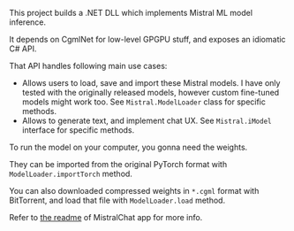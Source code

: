﻿This project builds a .NET DLL which implements Mistral ML model inference.

It depends on CgmlNet for low-level GPGPU stuff, and exposes an idiomatic C# API.

That API handles following main use cases:

* Allows users to load, save and import these Mistral models.
  I have only tested with the originally released models, however custom fine-tuned models might work too.
  See `Mistral.ModelLoader` class for specific methods.
* Allows to generate text, and implement chat UX.
  See `Mistral.iModel` interface for specific methods.

To run the model on your computer, you gonna need the weights.

They can be imported from the original PyTorch format with `ModelLoader.importTorch` method.

You can also downloaded compressed weights in `*.cgml` format with BitTorrent, and load that file with `ModelLoader.load` method.

Refer to [the readme](https://github.com/Const-me/Cgml/blob/master/Mistral/MistralChat/Readme.md) of MistralChat app for more info.